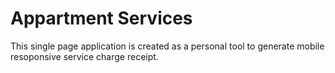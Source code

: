# Appartment Services

This single page application is created as a personal tool to generate mobile resoponsive service charge receipt.

